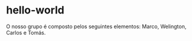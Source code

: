 # hello-world

O nosso grupo é composto pelos seguintes elementos: Marco, Welington, Carlos e Tomás. 
